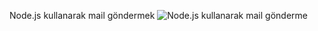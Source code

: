 Node.js kullanarak mail göndermek
![Node.js kullanarak mail gönderme](https://github.com/user-attachments/assets/d7eacb09-3dac-4351-b5c2-4911665e8459)
